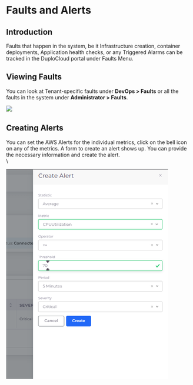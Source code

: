 # Faults and Alerts

## Introduction <a href="#0-toc-title" id="0-toc-title"></a>

Faults that happen in the system, be it Infrastructure creation, container deployments, Application health checks, or any Triggered Alarms can be tracked in the DuploCloud portal under Faults Menu.

## Viewing Faults <a href="#1-toc-title" id="1-toc-title"></a>

You can look at Tenant-specific faults under **DevOps > Faults** or all the faults in the system under **Administrator > Faults**.

![](https://duplocloud.com/wp-content/uploads/2021/11/deploy-faults.png)

## Creating Alerts <a href="#2-toc-title" id="2-toc-title"></a>

You can set the AWS Alerts for the individual metrics, click on the bell icon on any of the metrics. A form to create an alert shows up. You can provide the necessary information and create the alert.\
\


![](<../../../.gitbook/assets/image (21).png>)

